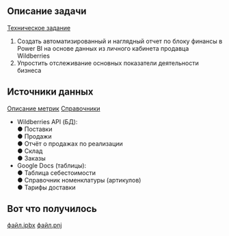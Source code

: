 ## Описание задачи
[Техническое задание](https://drive.google.com/file/d/1mLCTYXeV54YFXcit-rU9JY7tzM9BOEOQ/view?usp=sharing)
1. Создать автоматизированный и наглядный отчет по блоку финансы в Power BI на
основе данных из личного кабинета продавца Wildberries
2. Упростить отслеживание основных показатели деятельности бизнеса

## Источники данных
[Описание метрик](https://docs.google.com/spreadsheets/d/1yRmjuRlIvOT412iTA1ELnUDpjeJd_S5P/edit?usp=sharing&ouid=111073237956529254962&rtpof=true&sd=true)
[Справочники](https://docs.google.com/spreadsheets/d/1g2sYO0DDy114z1fh_vtqG2yue6vPh8nL/edit?usp=sharing&ouid=111073237956529254962&rtpof=true&sd=true)

- Wildberries API (БД):  
● Поставки  
● Продажи  
● Отчёт о продажах по реализации  
● Склад  
● Заказы  
- Google Docs (таблицы):  
● Таблица себестоимости  
● Справочник номенклатуры (артикулов)  
● Тарифы доставки  
## Вот что получилось
[файл.ipbx](https://drive.google.com/file/d/1qFM_NHEYcFEID8gpFJd5wTuBYoVKLVHL/view?usp=sharing)
[файл.pnj]()
